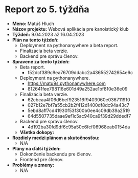 # Report zo 5. týždňa
- **Meno:** Matúš Hluch
- **Názov projektu:** Webová aplikácia pre kanoistický klub
- **Týždeň:** 9.04.2023 až 16.04.2023
- **Plán na tento týždeň:** 
    - Deployment na pythonanywhere a beta report.
    - Finalizácia beta verzie.
    - Backend pre správu členov.
- **Spravené za tento týždeň:**
  - Beta report.
    - f52dcf389c9ea76709ddabc2a436552742654e6c
  - Deployment na pythonanywhere.
    - https://matu9s.pythonanywhere.com
    - 812641fee798116e601d49a252ae1bf810e36e09
  - Finalizácia beta verzie.
    - 62cbcaa4f06d6bef923516f9403060e036711910
    - 027b12e7bf7a55cb2b2f412d1400df8dc94a43c7
    - 5ebd8aff7cd41930f53f300b0ee4c09db39a2519
    - 64d5507735daae9ef1c5ac940ca9f39d29ddedf7
  - Backend pre správu členov.
    - 4d192ba30fd9df6c95a50c6fcf06968eab0154da
  - **Všetko dokopy:**
- **Rozdiely medzi plánom a skutočnosťou:**
  - N/A
- **Plány na ďalší týždeň:**
  - Dokončenie backendu pre členov.
  - Frontend pre členov.
- **Problémy a zmeny:** 
  - N/A
